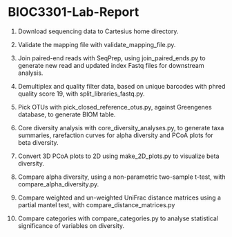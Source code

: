 # BIOC3301-Lab-Report

1.	Download sequencing data to Cartesius home directory. 

2.	Validate the mapping file with validate_mapping_file.py.

3.	Join paired-end reads with SeqPrep, using join_paired_ends.py to generate new read and updated index Fastq files for downstream analysis. 

4.	Demultiplex and quality filter data, based on unique barcodes with phred quality score 19, with split_libraries_fastq.py. 

5.	Pick OTUs with pick_closed_reference_otus.py, against Greengenes database, to generate BIOM table. 

6.	Core diversity analysis with core_diversity_analyses.py, to generate taxa summaries, rarefaction curves for alpha diversity and PCoA plots for beta diversity.

7.	Convert 3D PCoA plots to 2D using make_2D_plots.py to visualize beta diversity.

8.	Compare alpha diversity, using a non-parametric two-sample t-test, with compare_alpha_diversity.py. 

9.	Compare weighted and un-weighted UniFrac distance matrices using a partial mantel test, with compare_distance_matrices.py

10.	Compare categories with compare_categories.py to analyse statistical significance of variables on diversity. 
